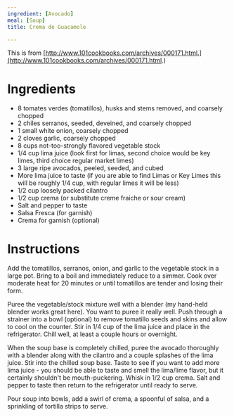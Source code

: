 ```yaml
---
ingredient: [Avocado]
meal: [Soup]
title: Crema de Guacamole

---
```

This is from [http://www.101cookbooks.com/archives/000171.html.](http://www.101cookbooks.com/archives/000171.html.)


# Ingredients

 *  8 tomates verdes (tomatillos), husks and stems removed, and coarsely chopped 
 *  2 chiles serranos, seeded, deveined, and coarsely chopped
 *  1 small white onion, coarsely chopped 
 *  2 cloves garlic, coarsely chopped 
 *  8 cups not-too-strongly flavored vegetable stock 
 *  1/4 cup lima juice (look first for limas, second choice would be key limes, third choice regular market limes) 
 *  3 large ripe avocados, peeled, seeded, and cubed 
 *  More lima juice to taste (if you are able to find Limas or Key Limes this will be roughly 1/4 cup, with regular limes it will be less) 
 *  1/2 cup loosely packed cilantro 
 *  1/2 cup crema (or substitute creme fraiche or sour cream) 
 *  Salt and pepper to taste 
 *  Salsa Fresca (for garnish) 
 *  Crema for garnish (optional)


# Instructions

Add the tomatillos, serranos, onion, and garlic to the vegetable stock in a large pot. Bring to a boil and immediately reduce to a simmer. Cook over moderate heat for 20 minutes or until tomatillos are tender and losing their form.

Puree the vegetable/stock mixture well with a blender (my hand-held blender works great here). You want to puree it really well. Push through a strainer into a bowl (optional) to remove tomatillo seeds and skins and allow to cool on the counter. Stir in 1/4 cup of the lima juice and place in the refrigerator. Chill well, at least a couple hours or overnight.

When the soup base is completely chilled, puree the avocado thoroughly with a blender along with the cilantro and a couple splashes of the lima juice. Stir into the chilled soup base. Taste to see if you want to add more lima juice - you should be able to taste and smell the lima/lime flavor, but it certainly shouldn't be mouth-puckering. Whisk in 1/2 cup crema. Salt and pepper to taste then return to the refrigerator until ready to serve.

Pour soup into bowls, add a swirl of crema, a spoonful of salsa, and a sprinkling of tortilla strips to serve.


